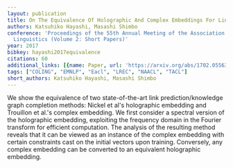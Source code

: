 ```yaml
---
layout: publication
title: On The Equivalence Of Holographic And Complex Embeddings For Link Prediction
authors: Katsuhiko Hayashi, Masashi Shimbo
conference: 'Proceedings of the 55th Annual Meeting of the Association for Computational
  Linguistics (Volume 2: Short Papers)'
year: 2017
bibkey: hayashi2017equivalence
citations: 60
additional_links: [{name: Paper, url: 'https://arxiv.org/abs/1702.05563'}]
tags: ["COLING", "EMNLP", "Eacl", "LREC", "NAACL", "TACL"]
short_authors: Katsuhiko Hayashi, Masashi Shimbo
---
```

We show the equivalence of two state-of-the-art link prediction/knowledge
graph completion methods: Nickel et al's holographic embedding and Trouillon et
al.'s complex embedding. We first consider a spectral version of the
holographic embedding, exploiting the frequency domain in the Fourier transform
for efficient computation. The analysis of the resulting method reveals that it
can be viewed as an instance of the complex embedding with certain constraints
cast on the initial vectors upon training. Conversely, any complex embedding
can be converted to an equivalent holographic embedding.